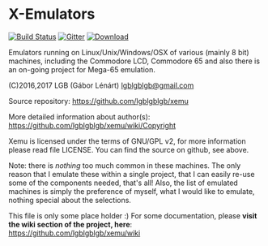 # X-Emulators

[![Build Status](https://api.travis-ci.org/lgblgblgb/xemu.svg?branch=master)](https://travis-ci.org/lgblgblgb/xemu)
[![Gitter](https://badges.gitter.im/lgblgblgb/xemu.svg)](https://gitter.im/lgblgblgb/xemu)
[![Download](https://api.bintray.com/packages/lgblgblgb/generic/xemu/images/download.svg)](https://bintray.com/lgblgblgb/generic/xemu/_latestVersion)

Emulators running on Linux/Unix/Windows/OSX of various (mainly 8 bit) machines,
including the Commodore LCD, Commodore 65 and also there is an on-going project
for Mega-65 emulation.

(C)2016,2017 LGB (Gábor Lénárt) <lgblgblgb@gmail.com>

Source repository: https://github.com/lgblgblgb/xemu

More detailed information about author(s): https://github.com/lgblgblgb/xemu/wiki/Copyright

Xemu is licensed under the terms of GNU/GPL v2, for more information please
read file LICENSE. You can find the source on github, see above.

Note: there is *nothing* too much common in these machines. The only reason
that I emulate these within a single project, that I can easily re-use some
of the components needed, that's all! Also, the list of emulated machines is
simply the preference of myself, what I would like to emulate, nothing special
about the selections.

This file is only some place holder :) For some documentation, please **visit
the wiki section of the project, here**: https://github.com/lgblgblgb/xemu/wiki
